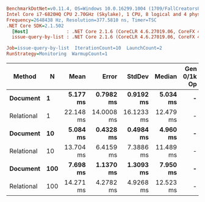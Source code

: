 ``` ini

BenchmarkDotNet=v0.11.4, OS=Windows 10.0.16299.1004 (1709/FallCreatorsUpdate/Redstone3)
Intel Core i7-6820HQ CPU 2.70GHz (Skylake), 1 CPU, 8 logical and 4 physical cores
Frequency=2648438 Hz, Resolution=377.5810 ns, Timer=TSC
.NET Core SDK=2.1.502
  [Host]              : .NET Core 2.1.6 (CoreCLR 4.6.27019.06, CoreFX 4.6.27019.05), 64bit RyuJIT  [AttachedDebugger]
  issue-query-by-list : .NET Core 2.1.6 (CoreCLR 4.6.27019.06, CoreFX 4.6.27019.05), 64bit RyuJIT

Job=issue-query-by-list  IterationCount=10  LaunchCount=2  
RunStrategy=Monitoring  WarmupCount=1  

```
|     Method |   N |      Mean |      Error |     StdDev |    Median | Gen 0/1k Op | Gen 1/1k Op | Gen 2/1k Op | Allocated Memory/Op |
|----------- |---- |----------:|-----------:|-----------:|----------:|------------:|------------:|------------:|--------------------:|
|   **Document** |   **1** |  **5.177 ms** |  **0.7982 ms** |  **0.9192 ms** |  **5.034 ms** |           **-** |           **-** |           **-** |            **43.88 KB** |
| Relational |   1 | 22.148 ms | 14.0008 ms | 16.1233 ms | 12.479 ms |           - |           - |           - |             5.88 KB |
|   **Document** |  **10** |  **5.084 ms** |  **0.4328 ms** |  **0.4984 ms** |  **4.960 ms** |           **-** |           **-** |           **-** |            **43.88 KB** |
| Relational |  10 | 13.704 ms |  6.4159 ms |  7.3886 ms | 11.489 ms |           - |           - |           - |             5.88 KB |
|   **Document** | **100** |  **7.698 ms** |  **1.1370 ms** |  **1.3093 ms** |  **7.950 ms** |           **-** |           **-** |           **-** |            **43.88 KB** |
| Relational | 100 | 14.271 ms |  4.2782 ms |  4.9268 ms | 12.523 ms |           - |           - |           - |             5.88 KB |
